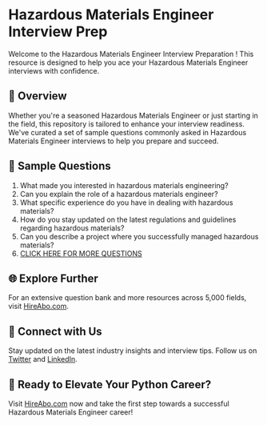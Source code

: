 # Hazardous Materials Engineer Interview Prep

Welcome to the Hazardous Materials Engineer Interview Preparation ! This resource is designed to help you ace your Hazardous Materials Engineer interviews with confidence.

## 🚀 Overview

Whether you're a seasoned Hazardous Materials Engineer or just starting in the field, this repository is tailored to enhance your interview readiness. We've curated a set of sample questions commonly asked in Hazardous Materials Engineer interviews to help you prepare and succeed.

## 📝 Sample Questions

1. What made you interested in hazardous materials engineering?
2. Can you explain the role of a hazardous materials engineer?
3. What specific experience do you have in dealing with hazardous materials?
4. How do you stay updated on the latest regulations and guidelines regarding hazardous materials?
5. Can you describe a project where you successfully managed hazardous materials?
6. [CLICK HERE FOR MORE QUESTIONS](https://hireabo.com/job/3_4_44/Hazardous%20Materials%20Engineer)

## 🌐 Explore Further

For an extensive question bank and more resources across 5,000 fields, visit [HireAbo.com](https://www.hireabo.com).

## 📱 Connect with Us

Stay updated on the latest industry insights and interview tips. Follow us on [Twitter](https://twitter.com/hireabo) and [LinkedIn](https://www.linkedin.com/in/hire-abo-3609972a8/).

## 🚀 Ready to Elevate Your Python Career?

Visit [HireAbo.com](https://www.hireabo.com) now and take the first step towards a successful Hazardous Materials Engineer career!